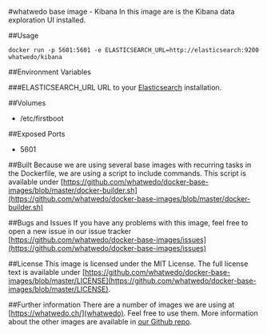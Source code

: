 #whatwedo base image - Kibana
In this image are is the Kibana data exploration UI installed.

##Usage

```
docker run -p 5601:5601 -e ELASTICSEARCH_URL=http://elasticsearch:9200 whatwedo/kibana
```

##Environment Variables

###ELASTICSEARCH_URL
URL to your [Elasticsearch](https://registry.hub.docker.com/u/whatwedo/elasticsearch/) installation.

##Volumes
* /etc/firstboot

##Exposed Ports
* 5601

##Built
Because we are using several base images with recurring tasks in the Dockerfile, we are using a script to include commands. This script is available under [https://github.com/whatwedo/docker-base-images/blob/master/docker-builder.sh](https://github.com/whatwedo/docker-base-images/blob/master/docker-builder.sh)

##Bugs and Issues
If you have any problems with this image, feel free to open a new issue in our issue tracker [https://github.com/whatwedo/docker-base-images/issues](https://github.com/whatwedo/docker-base-images/issues)

##License
This image is licensed under the MIT License. The full license text is available under [https://github.com/whatwedo/docker-base-images/blob/master/LICENSE](https://github.com/whatwedo/docker-base-images/blob/master/LICENSE).

##Further information
There are a number of images we are using at [https://whatwedo.ch/](whatwedo). Feel free to use them. More information about the other images are available in [our Github repo](https://github.com/whatwedo/docker-base-images).